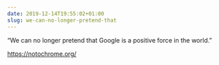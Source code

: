 ```yaml
---
date: 2019-12-14T19:55:02+01:00
slug: we-can-no-longer-pretend-that
---
```

“We can no longer pretend that Google is a positive force in the world.”

https://notochrome.org/

